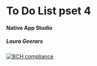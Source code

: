 # To Do List pset 4
#### Native App Studio
##### Laura Geerars

[![BCH compliance](https://bettercodehub.com/edge/badge/LauraGeerars/LauraGeerarspset4?branch=master)](https://bettercodehub.com/)
